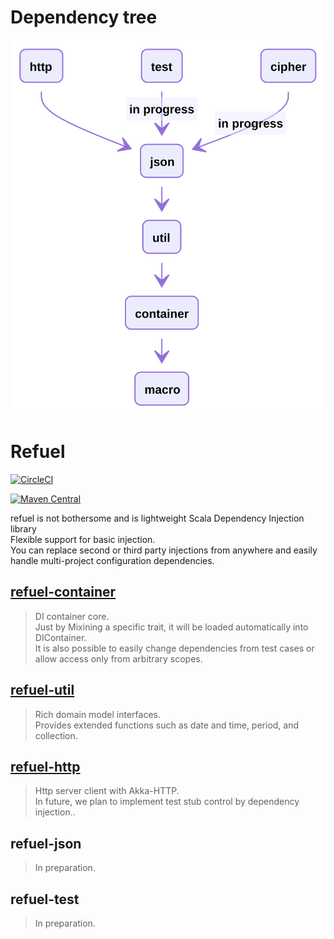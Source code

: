 # Dependency tree

<img src="./deptree.svg" />

# Refuel

[![CircleCI](https://circleci.com/gh/giiita/refuel/tree/master.svg?style=svg)](https://circleci.com/gh/giiita/refuel/tree/master)

[![Maven Central](https://maven-badges.herokuapp.com/maven-central/com.phylage/refuel-container_2.12/badge.svg)](https://search.maven.org/artifact/com.github.giiita/refuel_2.12)

refuel is not bothersome and is lightweight Scala Dependency Injection library<br/>
Flexible support for basic injection.<br/>
You can replace second or third party injections from anywhere and easily handle multi-project configuration dependencies.



## [refuel-container](https://github.com/giiita/refuel/tree/master/refuel-container)

> DI container core.<br/>
> Just by Mixining a specific trait, it will be loaded automatically into DIContainer.<br/>
> It is also possible to easily change dependencies from test cases or allow access only from arbitrary scopes.<br/>


## [refuel-util](https://github.com/giiita/refuel/tree/master/refuel-util)

> Rich domain model interfaces.<br/>
> Provides extended functions such as date and time, period, and collection.


## [refuel-http](https://github.com/giiita/refuel/tree/master/refuel-http)

> Http server client with Akka-HTTP.<br/>
> In future, we plan to implement test stub control by dependency injection..<br/>

## refuel-json

> In preparation.

## refuel-test

> In preparation.
